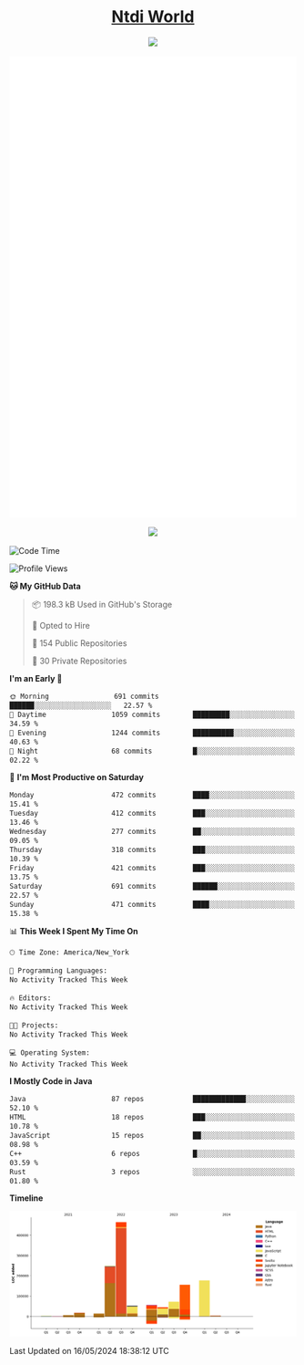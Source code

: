 <h1 align="center"><a href="https://www.ntdi.world">Ntdi World</a></h1>
<p align="center">
  <a href="https://github.com/n-tdi"><img src="https://readme-typing-svg.herokuapp.com?lines=FullStack+Developer;Web+Developer;Open-Source+Enthusiast;Java+Developer;Spigot-API%20Developer;&center=true&width=500&height=50"></a>
</p>

<div align="center">
  <img src="/github-metrics.svg"></img>
  
  <img src="https://komarev.com/ghpvc/?username=n-tdi&color=green"></img>
</div>

<!-- May use later.. idk -->
<!-- <a href="http://www.github.com/n-tdi"><img src="https://github-readme-stats.vercel.app/api?username=n-tdi&show_icons=true&hide=&count_private=true&title_color=0891b2&text_color=ffffff&icon_color=0891b2&bg_color=1c1917&hide_border=true&show_icons=true" alt="n-tdi's GitHub stats" /></a> -->

<!--START_SECTION:waka-->
![Code Time](http://img.shields.io/badge/Code%20Time-324%20hrs%2046%20mins-blue)

![Profile Views](http://img.shields.io/badge/Profile%20Views-0-blue)

**🐱 My GitHub Data** 

> 📦 198.3 kB Used in GitHub's Storage 
 > 
> 💼 Opted to Hire
 > 
> 📜 154 Public Repositories 
 > 
> 🔑 30 Private Repositories 
 > 
**I'm an Early 🐤** 

```text
🌞 Morning                691 commits         ██████░░░░░░░░░░░░░░░░░░░   22.57 % 
🌆 Daytime                1059 commits        █████████░░░░░░░░░░░░░░░░   34.59 % 
🌃 Evening                1244 commits        ██████████░░░░░░░░░░░░░░░   40.63 % 
🌙 Night                  68 commits          █░░░░░░░░░░░░░░░░░░░░░░░░   02.22 % 
```
📅 **I'm Most Productive on Saturday** 

```text
Monday                   472 commits         ████░░░░░░░░░░░░░░░░░░░░░   15.41 % 
Tuesday                  412 commits         ███░░░░░░░░░░░░░░░░░░░░░░   13.46 % 
Wednesday                277 commits         ██░░░░░░░░░░░░░░░░░░░░░░░   09.05 % 
Thursday                 318 commits         ███░░░░░░░░░░░░░░░░░░░░░░   10.39 % 
Friday                   421 commits         ███░░░░░░░░░░░░░░░░░░░░░░   13.75 % 
Saturday                 691 commits         ██████░░░░░░░░░░░░░░░░░░░   22.57 % 
Sunday                   471 commits         ████░░░░░░░░░░░░░░░░░░░░░   15.38 % 
```


📊 **This Week I Spent My Time On** 

```text
🕑︎ Time Zone: America/New_York

💬 Programming Languages: 
No Activity Tracked This Week

🔥 Editors: 
No Activity Tracked This Week

🐱‍💻 Projects: 
No Activity Tracked This Week

💻 Operating System: 
No Activity Tracked This Week
```

**I Mostly Code in Java** 

```text
Java                     87 repos            █████████████░░░░░░░░░░░░   52.10 % 
HTML                     18 repos            ███░░░░░░░░░░░░░░░░░░░░░░   10.78 % 
JavaScript               15 repos            ██░░░░░░░░░░░░░░░░░░░░░░░   08.98 % 
C++                      6 repos             █░░░░░░░░░░░░░░░░░░░░░░░░   03.59 % 
Rust                     3 repos             ░░░░░░░░░░░░░░░░░░░░░░░░░   01.80 % 
```



**Timeline**

![Lines of Code chart](https://raw.githubusercontent.com/n-tdi/n-tdi/main/assets/bar_graph.png)


 Last Updated on 16/05/2024 18:38:12 UTC
<!--END_SECTION:waka-->
